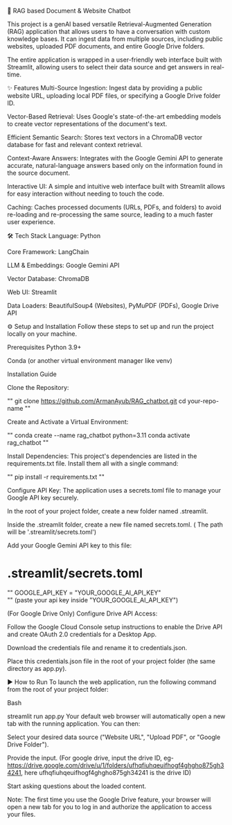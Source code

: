 🤖 RAG based Document & Website Chatbot



This project is a genAI based versatile Retrieval-Augmented Generation (RAG) application that allows users to have a conversation with custom knowledge bases. It can ingest data from multiple sources, including public websites, uploaded PDF documents, and entire Google Drive folders.

The entire application is wrapped in a user-friendly web interface built with Streamlit, allowing users to select their data source and get answers in real-time.

✨ Features
Multi-Source Ingestion: Ingest data by providing a public website URL, uploading local PDF files, or specifying a Google Drive folder ID.

Vector-Based Retrieval: Uses Google's state-of-the-art embedding models to create vector representations of the document's text.

Efficient Semantic Search: Stores text vectors in a ChromaDB vector database for fast and relevant context retrieval.

Context-Aware Answers: Integrates with the Google Gemini API to generate accurate, natural-language answers based only on the information found in the source document.

Interactive UI: A simple and intuitive web interface built with Streamlit allows for easy interaction without needing to touch the code.

Caching: Caches processed documents (URLs, PDFs, and folders) to avoid re-loading and re-processing the same source, leading to a much faster user experience.

🛠️ Tech Stack
Language: Python

Core Framework: LangChain

LLM & Embeddings: Google Gemini API

Vector Database: ChromaDB

Web UI: Streamlit

Data Loaders: BeautifulSoup4 (Websites), PyMuPDF (PDFs), Google Drive API

⚙️ Setup and Installation
Follow these steps to set up and run the project locally on your machine.

Prerequisites
Python 3.9+

Conda (or another virtual environment manager like venv)

Installation Guide

Clone the Repository:

""
git clone https://github.com/ArmanAyub/RAG_chatbot.git
cd your-repo-name
""


Create and Activate a Virtual Environment:

""
conda create --name rag_chatbot python=3.11
conda activate rag_chatbot
""


Install Dependencies:
This project's dependencies are listed in the requirements.txt file. Install them all with a single command:

""
pip install -r requirements.txt
""


Configure API Key:
The application uses a secrets.toml file to manage your Google API key securely.

In the root of your project folder, create a new folder named .streamlit.

Inside the .streamlit folder, create a new file named secrets.toml. ( The path will be '.streamlit/secrets.toml')

Add your Google Gemini API key to this file:

# .streamlit/secrets.toml

""
GOOGLE_API_KEY = "YOUR_GOOGLE_AI_API_KEY"  
""
(paste your api key inside "YOUR_GOOGLE_AI_API_KEY")



(For Google Drive Only) Configure Drive API Access:

Follow the Google Cloud Console setup instructions to enable the Drive API and create OAuth 2.0 credentials for a Desktop App.

Download the credentials file and rename it to credentials.json.

Place this credentials.json file in the root of your project folder (the same directory as app.py).

▶️ How to Run
To launch the web application, run the following command from the root of your project folder:

Bash

streamlit run app.py
Your default web browser will automatically open a new tab with the running application. You can then:

Select your desired data source ("Website URL", "Upload PDF", or "Google Drive Folder").

Provide the input.
(For google drive, input the drive ID, eg-https://drive.google.com/drive/u/1/folders/ufhqfiuhqeuifhogf4ghgho875gh34241, here ufhqfiuhqeuifhogf4ghgho875gh34241 
is the drive ID)

Start asking questions about the loaded content.

Note: The first time you use the Google Drive feature, your browser will open a new tab for you to log in and authorize the application to access your files.
